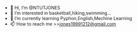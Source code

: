 - 👋 Hi, I’m @NTUTJONES
- 👀 I’m interested in basketball,hiking,swimming...
- 🌱 I’m currently learning Pyphon,English,Mechine Learning
- 📫 How to reach me >>jones19991212@gmail.com

<!---
NTUTJONES/NTUTJONES is a ✨ special ✨ repository because its `README.md` (this file) appears on your GitHub profile.
You can click the Preview link to take a look at your changes.
--->
